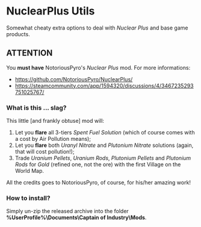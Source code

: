 # NuclearPlus Utils

Somewhat cheaty extra options to deal with *Nuclear Plus* and base game products.

## ATTENTION

You **must have** NotoriousPyro's *Nuclear Plus* mod.
For more informations:

 * https://github.com/NotoriousPyro/NuclearPlus/
 * https://steamcommunity.com/app/1594320/discussions/4/3467235293751025767/
 
### What is this ... slag?

This little [and frankly obtuse] mod will:
 1. Let you **flare** all 3-tiers *Spent Fuel Solution* (which of course comes with a cost by Air Pollution means);
 2. Let you **flare** both *Uranyl Nitrate* and *Plutonium Nitrate* solutions (again, that will cost pollution!);
 3. Trade *Uranium Pellets*, *Uranium Rods*, *Plutonium Pellets* and *Plutonium Rods* for *Gold* (refined one, not the ore) with the first Village on the World Map.
 
 All the credits goes to NotoriousPyro, of course, for his/her amazing work!
 
### How to install?

Simply un-zip the released archive into the folder **%UserProfile%\Documents\Captain of Industry\Mods**.
